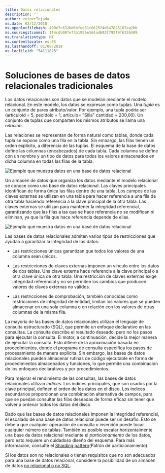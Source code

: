 ```yaml
---
title: Datos relacionales
description: ''
author: zoinerTejada
ms.date: 02/12/2018
ms.openlocfilehash: 499e7c632bd6bfee31c0625f4d647825107ea2bb
ms.sourcegitcommit: 1f4cdb08fe73b1956e164ad692f792f9f635b409
ms.translationtype: HT
ms.contentlocale: es-ES
ms.lasthandoff: 01/08/2019
ms.locfileid: "54111825"
---
```

# <a name="traditional-relational-database-solutions"></a>Soluciones de bases de datos relacionales tradicionales

Los datos relacionales son datos que se modelan mediante el modelo relacional. En este modelo, los datos se expresan como tuplas. Una *tupla* es un conjunto de pares atributo/valor. Por ejemplo, una tupla podría ser (artículoid = 5, pedidoid = 1, artículo= "Silla" cantidad = 200,00). Un conjunto de tuplas que comparten los mismos atributos se llama una *relación*.

Las relaciones se representan de forma natural como tablas, donde cada tupla se expone como una fila en la tabla. Sin embargo, las filas tienen un orden explícito, a diferencia de las tuplas. El esquema de la base de datos define las columnas (encabezados) de cada tabla. Cada columna se define con un nombre y un tipo de datos para todos los valores almacenados en dicha columna en todas las filas de la tabla.

![Ejemplo que muestra datos en una base de datos relacional](../images/example-relational.png)

Un almacén de datos que organiza los datos mediante el modelo relacional se conoce como una base de datos relacional. Las claves principales identifican de forma única las filas dentro de una tabla. Los campos de las claves externas se utilizan en una tabla para hacer referencia a una fila de otra tabla haciendo referencia a la clave principal de la otra tabla. Las claves externas se utilizan para mantener la integridad referencial, garantizando que las filas a las que se hace referencia no se modifican ni eliminan, ya que la fila que hace referencia depende de ellas.

![Ejemplo que muestra datos en una base de datos relacional](../images/example-relational2.png)

Las bases de datos relacionales admiten varios tipos de restricciones que ayudan a garantizar la integridad de los datos:

- Las restricciones únicas garantizan que todos los valores de una columna sean únicos.

- Las restricciones de claves externas imponen un vínculo entre los datos de dos tablas. Una clave externa hace referencia a la clave principal o a otra clave única de otra tabla. Una restricción de claves externas exige integridad referencial y no se permiten los cambios que producen valores de claves externas no válidos.

- Las restricciones de comprobación, también conocidas como restricciones de integridad de entidad, limitan los valores que se pueden almacenar en una sola columna o en relación con los valores de otras columnas de la misma fila.

La mayoría de las bases de datos relacionales utilizan el lenguaje de consulta estructurado (SQL), que permite un enfoque declarativo en las consultas. La consulta describe el resultado deseado, pero no los pasos para ejecutar la consulta. El motor, a continuación, decide la mejor manera de ejecutar la consulta. Esto difiere de la aproximación basada en procedimientos, donde el programa de consulta especifica los pasos de procesamiento de manera explícita. Sin embargo, las bases de datos relacionales pueden almacenar rutinas de código ejecutable en forma de procedimientos almacenados y funciones, lo que permite una combinación de los enfoques declarativos y por procedimientos.

Para mejorar el rendimiento de las consultas, las bases de datos relacionales utilizan *índices*. Los índices principales, que son usados por la clave principal, definen el orden de los datos en el disco. Los índices secundarios proporcionan una combinación alternativa de campos, para que se puedan consultar las filas deseadas de forma eficaz sin tener que volver a ordenar todos los datos del disco.

Dado que las bases de datos relacionales imponen la integridad referencial, el escalado de una base de datos relacional puede ser un desafío. Esto se debe a que cualquier operación de consulta o inserción puede tocar cualquier número de tablas. También es posible escalar horizontalmente una base de datos relacional mediante el *particionamiento* de los datos, pero esto requiere un cuidadoso diseño del esquema. Para más información, consulte el [Sharding pattern](../../patterns/sharding.md)(Patrón de particionamiento).

Si los datos son no relacionales o tienen requisitos que no son adecuados para una base de datos relacional, considere la posibilidad de un almacén de datos [no relacional o no SQL](../big-data/non-relational-data.md).
